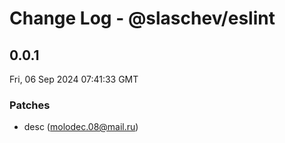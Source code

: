 # Change Log - @slaschev/eslint

<!-- This log was last generated on Fri, 06 Sep 2024 07:41:33 GMT and should not be manually modified. -->

<!-- Start content -->

## 0.0.1

Fri, 06 Sep 2024 07:41:33 GMT

### Patches

- desc (molodec.08@mail.ru)
